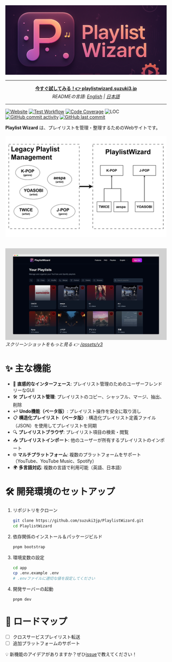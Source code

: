 <img src="https://raw.githubusercontent.com/suzuki3jp/PlaylistWizard/c34ac5a7113316bc92680c051f282bd5f487f405/assets/banner-small.png"/>

<hr />

<p align="center">
<a href="https://playlistwizard.suzuki3.jp/ja"><b>今すぐ試してみる！👉 playlistwizard.suzuki3.jp</b></a><br />
<i>READMEの言語: <a href="/app/README.md">English</a> | <a href="/app/README_ja.md">日本語</a></i>
</p>

<hr />

[![Website](https://deploy-badge.vercel.app/?url=http%3A%2F%2Fplaylistwizard.suzuki3.jp&name=playlistwizard.suzuki3.jp)](https://playlistwizard.suzuki3.jp/en)
[![Test Workflow](https://github.com/suzuki3jp/PlaylistWizard/actions/workflows/test.yml/badge.svg)](https://github.com/suzuki3jp/playlistwizard/actions)
[![Code Coverage](https://codecov.io/gh/suzuki3jp/PlaylistWizard/graph/badge.svg?token=UH5HX39VG7)](https://codecov.io/github/suzuki3jp/playlistwizard)
![LOC](https://tokei.rs/b1/github/suzuki3jp/playlistwizard)
[![GitHub commit activity](https://img.shields.io/github/commit-activity/m/suzuki3jp/playlistwizard)](https://github.com/suzuki3jp/playlistwizard/pulse)
[![GitHub last commit](https://img.shields.io/github/last-commit/suzuki3jp/playlistwizard)](https://github.com/suzuki3jp/playlistwizard/commits/main)

**Playlist Wizard** は、プレイリストを管理・整理するためのWebサイトです。
<div style="text-align: center; margin-top: 1rem; margin-bottom: 2rem;">
    <img src="https://raw.githubusercontent.com/suzuki3jp/PlaylistWizard/28b4a49f92ba217c1ae9db1c87fd83076fab0e75/assets/playlist-management-comparison.jpg" width="800"/>
</div>
<img src="https://github.com/suzuki3jp/PlaylistWizard/blob/4c24a9df8e0bb37402f808a6be0420e3522288a4/assets/v3/playlists.png?raw=true"/>
<i>スクリーンショットをもっと見る 👉 <a href="/assets/v3">/assets/v3</a></i>

# ✨ 主な機能
- 🎯 **直感的なインターフェース**: プレイリスト管理のためのユーザーフレンドリーなGUI
- 🛠️ **プレイリスト管理**: プレイリストのコピー、シャッフル、マージ、抽出、削除
- ↩️ **Undo機能（ベータ版）**: プレイリスト操作を安全に取り消し
- 📋 **構造化プレイリスト（ベータ版）**: 構造化プレイリスト定義ファイル（JSON）を使用してプレイリストを同期
- 🔍 **プレイリストブラウザ**: プレイリスト項目の検索・閲覧
- 📥 **プレイリストインポート**: 他のユーザーが所有するプレイリストのインポート
- 🌐 **マルチプラットフォーム**: 複数のプラットフォームをサポート（YouTube、YouTube Music、Spotify）
- 🌍 **多言語対応**: 複数の言語で利用可能（英語、日本語）

# 🛠️ 開発環境のセットアップ

1. リポジトリをクローン
    ```bash
    git clone https://github.com/suzuki3jp/PlaylistWizard.git
    cd PlaylistWizard
    ```

2. 依存関係のインストール＆パッケージビルド
    ```bash
    pnpm bootstrap
    ```

3. 環境変数の設定
    ```bash
    cd app
    cp .env.example .env
    # .envファイルに適切な値を設定してください
    ```

4. 開発サーバーの起動
    ```bash
    pnpm dev
    ```

# 🚀 ロードマップ
- [ ] クロスサービスプレイリスト転送
- [ ] 追加プラットフォームのサポート

💡 新機能のアイデアがありますか？ぜひ[issue](https://github.com/suzuki3jp/playlistwizard/issues/new)で教えてください！